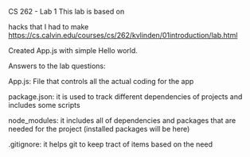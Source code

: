 CS 262 - Lab 1
This lab is based on 

hacks that I had to make https://cs.calvin.edu/courses/cs/262/kvlinden/01introduction/lab.html

Created App.js with simple Hello world.

Answers to the lab questions:

App.js: File that controls all the actual coding for the app

package.json: it is used to track different dependencies of projects and includes some scripts 

node_modules: it includes all of dependencies and packages that are needed for the project (installed packages will be here)

.gitignore: it helps git to keep tract of items based on the need